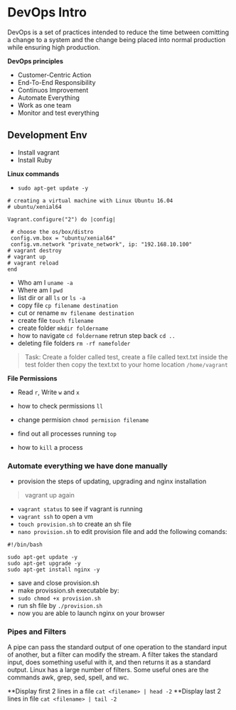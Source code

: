 # DevOps Intro
DevOps is a set of practices intended to reduce the time between comitting a change to a system and the change being placed into normal production while ensuring high production.

**DevOps principles**
- Customer-Centric Action
- End-To-End Responsibility
- Continuos Improvement
- Automate Everything
- Work as one team
- Monitor and test everything



## Development Env

- Install vagrant
- Install Ruby


**Linux commands**
- `sudo apt-get update -y`
```
# creating a virtual machine with Linux Ubuntu 16.04
# ubuntu/xenial64

Vagrant.configure("2") do |config|

 # choose the os/box/distro
 config.vm.box = "ubuntu/xenial64"
 config.vm.network "private_network", ip: "192.168.10.100"  
# vagrant destroy
# vagrant up
# vagrant reload
end
```
- Who am I `uname -a`
- Where am I `pwd`
- list dir or all `ls` or `ls -a`
- copy file `cp filename destination`
- cut or rename `mv filename destination`
- create file `touch filename`
- create folder `mkdir foldername`
- how to navigate `cd foldername` retrun step back `cd ..`
- deleting file folders `rm -rf namefolder`

> Task: Create a folder called test, create a file called text.txt inside the test folder then copy the text.txt to your home location `/home/vagrant`

**File Permissions**
- Read `r`, Write `w` and `x`
- how to check permissions `ll`
- change permision `chmod permision filename`

- find out all processes running `top`
- how to `kill` a process 

### Automate everything we have done manually
- provision the steps of updating, upgrading and nginx installation
  
> vagrant up again
- `vagrant status` to see if vagrant is running
- `vagrant ssh` to open a vm
- `touch provision.sh` to create an sh file
- `nano provision.sh` to edit provision file and add the following comands:
```
#!/bin/bash

sudo apt-get update -y
sudo apt-get upgrade -y
sudo apt-get install nginx -y

```
- save and close provision.sh
- make provission.sh executable by:
- `sudo chmod +x provision.sh`
- run sh file by `./provision.sh`
- now you are able to launch nginx on your browser 

### Pipes and Filters

A pipe can pass the standard output of one operation to the standard input of another, but a filter can modify the stream. A filter takes the standard input, does something useful with it, and then returns it as a standard output. Linux has a large number of filters. Some useful ones are the commands awk, grep, sed, spell, and wc.

**Display first 2 lines in a file
`cat <filename> | head -2`
**Display last 2 lines in file
`cat <filename> | tail -2`



